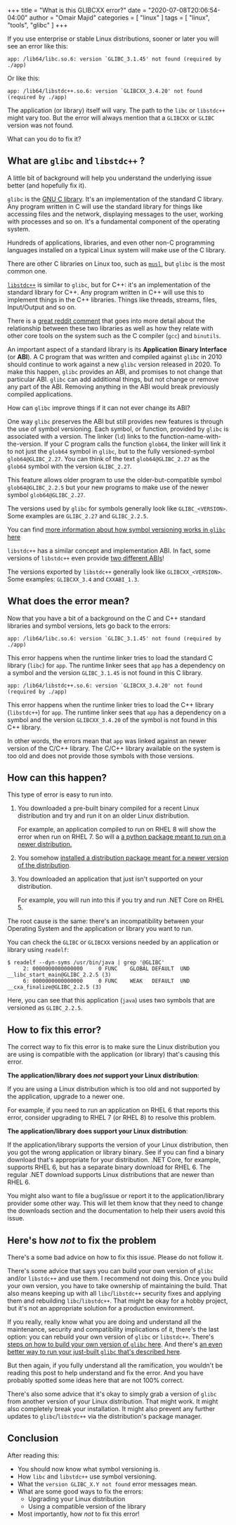 +++
title = "What is this GLIBCXX error?"
date = "2020-07-08T20:06:54-04:00"
author = "Omair Majid"
categories = [ "linux" ]
tags = [ "linux", "tools", "glibc" ]
+++

If you use enterprise or stable Linux distributions, sooner or later
you will see an error like this:

```text
app: /lib64/libc.so.6: version `GLIBC_3.1.45' not found (required by ./app)
```

Or like this:

```text
app: /lib64/libstdc++.so.6: version `GLIBCXX_3.4.20' not found (required by ./app)
```

The application (or library) itself will vary. The path to the `libc`
or `libstdc++` might vary too. But the error will always mention that
a `GLIBCXX` or `GLIBC` version was not found.

What can you do to fix it?

## What are `glibc` and `libstdc++` ?

A little bit of background will help you understand the underlying
issue better (and hopefully fix it).

`glibc` is the [GNU C library](https://www.gnu.org/software/libc/).
It's an implementation of the standard C library. Any program written
in C will use the standard library for things like accessing files and
the network, displaying messages to the user, working with processes
and so on. It's a fundamental component of the operating system.

Hundreds of applications, libraries, and even other non-C programming
languages installed on a typical Linux system will make use of the C
library.

There are other C libraries on Linux too, such as
[`musl`](https://musl.libc.org/), but `glibc` is the most common one.

[`libstdc++`](https://gcc.gnu.org/onlinedocs/libstdc++/) is similar to
`glibc`, but for C++: it's an implementation of the standard library
for C++. Any program written in C++ will use this to implement things
in the C++ libraries. Things like threads, streams, files,
Input/Output and so on.

There is a [great reddit
comment](https://www.reddit.com/r/linuxquestions/comments/1tghjd/what_is_the_relationship_between_gcc_libstdc/ce7rteb/)
that goes into more detail about the relationship between these two
libraries as well as how they relate with other core tools on the
system such as the C compiler (`gcc`) and `binutils`.

An important aspect of a standard library is its **Application Binary
Interface** (or **ABI**). A C program that was written and compiled
against `glibc` in 2010 should continue to work against a new `glibc`
version released in 2020. To make this happen, `glibc` provides an
ABI, and promises to not change that particular ABI. `glibc` can add
additional things, but not change or remove any part of the ABI.
Removing anything in the ABI would break previously compiled
applications.

How can `glibc` improve things if it can not ever change its ABI?

One way `glibc` preserves the ABI but still provides new features is
through the use of symbol versioning. Each symbol, or function,
provided by `glibc` is associated with a version. The linker (`ld`)
links to the function-name-with-the-version. If your C program calls
the function `glob64`, the linker will link it to not just the
`glob64` symbol in `glibc`, but to the fully versioned-symbol
`glob64@GLIBC_2.27`. You can think of the text `glob64@GLIBC_2.27` as
the `glob64` symbol with the version `GLIBC_2.27`.

This feature allows older program to use the older-but-compatible
symbol `glob64@GLIBC_2.2.5` but your new programs to make use of the
newer symbol `glob64@GLIBC_2.27`.

The versions used by `glibc` for symbols generally look like
`GLIBC_<VERSION>`. Some examples are `GLIBC_2.27` and `GLIBC_2.2.5`.

You can find [more information about how symbol versioning works in
`glibc`
here](https://developers.redhat.com/blog/2019/08/01/how-the-gnu-c-library-handles-backward-compatibility/)

`libstdc++` has a similar concept and implementation ABI. In fact,
some versions of `libstdc++` even provide [two different
ABIs](http://allanmcrae.com/2015/06/the-case-of-gcc-5-1-and-the-two-c-abis/)!

The versions exported by `libstdc++` generally look like
`GLIBCXX_<VERSION>`. Some examples: `GLIBCXX_3.4` and `CXXABI_1.3`.

## What does the error mean?

Now that you have a bit of a background on the C and C++ standard
libraries and symbol versions, lets go back to the errors:

```text
app: /lib64/libc.so.6: version `GLIBC_3.1.45' not found (required by ./app)
```

This error happens when the runtime linker tries to load the standard
C library (`libc`) for `app`. The runtime linker sees that `app` has a
dependency on a symbol and the version `GLIBC_3.1.45` is not found in
this C library.

```text
app: /lib64/libstdc++.so.6: version `GLIBCXX_3.4.20' not found (required by ./app)
```

This error happens when the runtime linker tries to load the C++
library (`libstdc++`) for `app`. The runtime linker sees that `app`
has a dependency on a symbol and the version `GLIBCXX_3.4.20` of the
symbol is not found in this C++ library.

In other words, the errors mean that `app` was linked against an newer
version of the C/C++ library. The C/C++ library available on the
system is too old and does not provide those symbols with those
versions.

## How can this happen?

This type of error is easy to run into.

1. You downloaded a pre-built binary compiled for a recent Linux
   distribution and try and run it on an older Linux distribution.

   For example, an application compiled to run on RHEL 8 will show the
   error when run on RHEL 7. So will a [a python package meant to run
   on a newer
   distribution.](https://stackoverflow.com/q/48591455/3561275)

2. You somehow [installed a distribution package meant for a newer
   version of the distribution](https://askubuntu.com/q/1068763).

3. You downloaded an application that just isn't supported on your
   distribution.

   For example, you will run into this if you try and run .NET Core on
   RHEL 5.

The root cause is the same: there's an incompatibility between your
Operating System and the application or library you want to run.

You can check the `GLIBC` or `GLIBCXX` versions needed by an
application or library using `readelf`:

```shell
$ readelf --dyn-syms /usr/bin/java | grep '@GLIBC'
     2: 0000000000000000     0 FUNC    GLOBAL DEFAULT  UND __libc_start_main@GLIBC_2.2.5 (3)
     6: 0000000000000000     0 FUNC    WEAK   DEFAULT  UND __cxa_finalize@GLIBC_2.2.5 (3)
```

Here, you can see that this application (`java`) uses two symbols that
are versioned as `GLIBC_2.2.5`.

## How to fix this error?

The correct way to fix this error is to make sure the Linux
distribution you are using is compatible with the application (or
library) that's causing this error.

**The application/library does *not* support your Linux distribution**:

If you are using a Linux distribution which is too old and not
supported by the application, upgrade to a newer one.

For example, if you need to run an application on RHEL 6 that
reports this error, consider upgrading to RHEL 7 (or RHEL 8) to
resolve this problem.

**The application/library does support your Linux distribution**:

If the application/library supports the version of your Linux
distribution, then you got the wrong application or library binary.
See if you can find a binary download that's appropriate for your
distribution. .NET Core, for example, supports RHEL 6, but has a
separate binary download for RHEL 6. The regular .NET download
supports Linux distributions that are newer than RHEL 6.

You might also want to file a bug/issue or report it to the
application/library provider some other way. This will let them know
that they need to change the downloads section and the documentation
to help their users avoid this issue.

## Here's how *not* to fix the problem

There's a some bad advice on how to fix this issue. Please do not
follow it.

There's some advice that says you can build your own version of
`glibc` and/or `libstdc++` and use them. I recommend not doing this.
Once you build your own version, you have to take ownership of
maintaining the build. That also means keeping up with all
`libc`/`libstdc++` security fixes and applying them and rebuilding
`libc`/`libstdc++`. That might be okay for a hobby project, but it's
not an appropriate solution for a production environment.

If you really, really know what you are doing and understand all the
maintenance, security and compatibility implications of it, there's
the last option: you can rebuild your own version of `glibc` or
`libstdc++`. There's [steps on how to build your own version of
`glibc` here](https://stackoverflow.com/a/50697155/3561275). And
there's [an even better way to run your just-built `glibc` that's
described here](https://askubuntu.com/a/319301).

But then again, if you fully understand all the ramification, you
wouldn't be reading this post to help understand and fix the error.
And you have probably spotted some ideas here that are not 100%
correct.

There's also some advice that it's okay to simply grab a version of
`glibc` from another version of your Linux distribution. That might
work. It might also completely break your installation. It might also
prevent any further updates to `glibc`/`libstdc++` via the
distribution's package manager.

## Conclusion

After reading this:

- You should now know what symbol versioning is.
- How `libc` and `libstdc++` use symbol versioning.
- What the `version GLIBC_X.Y not found` error messages mean.
- What are some good ways to fix the errors:
  - Upgrading your Linux distribution
  - Using a compatible version of the library
- Most importantly, how *not* to fix this error!

